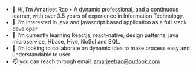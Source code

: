 - 👋 Hi, I’m Amarjeet Rao 
      •	A dynamic professional, and a continuous learner, with over 3.5 years of experience in Information Technology.
- 👀 I’m interested in java and javascript based application as a full stack developer
- 🌱 I’m currently learning Reactjs, react-native, design patterns, java microservice, Hbase, Hive, NoSql and SQL.
- 💞️ I’m looking to collaborate on dynamic idea to make process easy and understandable to user
- 📫 you can reach through email: amarjeetrao@outlook.com

<!---
Amarjeet009/Amarjeet009 is a ✨ special ✨ repository because its `README.md` (this file) appears on your GitHub profile.
You can click the Preview link to take a look at your changes.
--->
